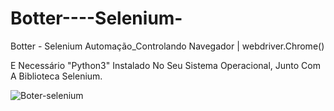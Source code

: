 # Botter----Selenium-
Botter - Selenium Automação_Controlando Navegador | webdriver.Chrome()

E Necessário "Python3" Instalado No Seu Sistema Operacional,
Junto Com A Biblioteca Selenium.


![Boter-selenium](https://user-images.githubusercontent.com/118084762/201504871-19d69c99-892f-46ec-9abc-d4efaa7edd9e.png)



